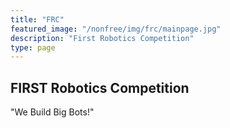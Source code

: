 ```yaml
---
title: "FRC"
featured_image: "/nonfree/img/frc/mainpage.jpg"
description: "First Robotics Competition"
type: page
---
```


## FIRST Robotics Competition

"We Build Big Bots!"
